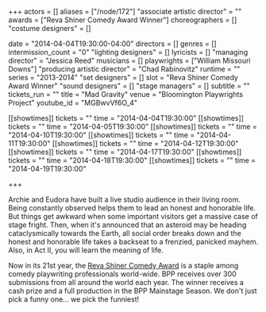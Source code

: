 +++
actors = []
aliases = ["/node/172"]
"associate artistic director" = ""
awards = ["Reva Shiner Comedy Award Winner"]
choreographers = []
"costume designers" = []

date = "2014-04-04T19:30:00-04:00"
directors = []
genres = []
intermission_count = "0"
"lighting designers" = []
lyricists = []
"managing director" = "Jessica Reed"
musicians = []
playwrights = ["William Missouri Downs"]
"producing artistic director" = "Chad Rabinovitz"
runtime = ""
series = "2013-2014"
"set designers" = []
slot = "Reva Shiner Comedy Award Winner"
"sound designers" = []
"stage managers" = []
subtitle = ""
tickets_run = ""
title = "Mad Gravity"
venue = "Bloomington Playwrights Project"
youtube_id = "MGBwvVf6O_4"

[[showtimes]]
  tickets = ""
  time = "2014-04-04T19:30:00"
[[showtimes]]
  tickets = ""
  time = "2014-04-05T19:30:00"
[[showtimes]]
  tickets = ""
  time = "2014-04-10T19:30:00"
[[showtimes]]
  tickets = ""
  time = "2014-04-11T19:30:00"
[[showtimes]]
  tickets = ""
  time = "2014-04-12T19:30:00"
[[showtimes]]
  tickets = ""
  time = "2014-04-17T19:30:00"
[[showtimes]]
  tickets = ""
  time = "2014-04-18T19:30:00"
[[showtimes]]
  tickets = ""
  time = "2014-04-19T19:30:00"

+++

Archie and Eudora have built a live studio audience in their living room. Being constantly observed helps them to lead an honest and honorable life. But things get awkward when some important visitors get a massive case of stage fright.  Then, when it's announced that an asteroid may be heading cataclysmically towards the Earth, all social order breaks down and the honest and honorable life takes a backseat to a frenzied, panicked mayhem. Also, in Act II, you will learn the meaning of life.

Now in its 21st year, the [Reva Shiner Comedy Award](/playwrights/reva-shiner-comedy/) is a staple among comedy playwriting professionals world-wide. BPP receives over 300 submissions from all around the world each year.  The winner receives a cash prize and a full production in the BPP Mainstage Season.  We don't just pick a funny one... we pick the funniest!
